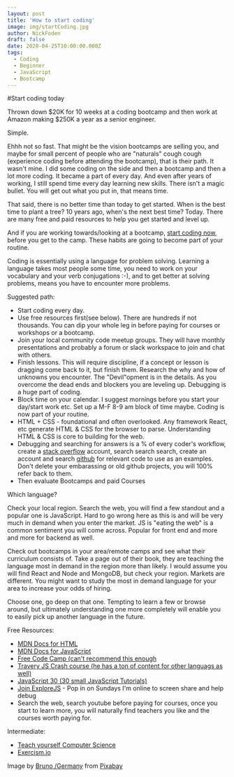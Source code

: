 ```yaml
---
layout: post
title: 'How to start coding'
image: img/startCoding.jpg
author: NickFoden
draft: false
date: 2020-04-25T10:00:00.000Z
tags:
  - Coding
  - Beginner
  - JavaScript
  - Bootcamp
---
```


#Start coding today

Thrown down \$20K for 10 weeks at a coding bootcamp and then work at Amazon making \$250K a year as a senior engineer.

Simple.

Ehhh not so fast. That might be the vision bootcamps are selling you, and maybe for small percent of people who are "naturals" cough cough (experience coding before attending the bootcamp), that is their path. It wasn't mine. I did some coding on the side and then a bootcamp and then a lot more coding. It became a part of every day. And even after years of working, I still spend time every day learning new skills. There isn't a magic bullet. You will get out what you put in, that means time.

That said, there is no better time than today to get started. When is the best time to plant a tree? 10 years ago, when's the next best time? Today. There are many free and paid resources to help you get started and level up.

And if you are working towards/looking at a bootcamp, [start coding now](https://nickfoden.com/bootcamp/), before you get to the camp. These habits are going to become part of your routine.

Coding is essentially using a language for problem solving. Learning a language takes most people some time, you need to work on your vocabulary and your verb conjugations :-), and to get better at solving problems, means you have to encounter more problems.

Suggested path:

- Start coding every day.
- Use free resources first(see below). There are hundreds if not thousands. You can dip your whole leg in before paying for courses or workshops or a bootcamp.
- Join your local community code meetup groups. They will have monthly presentations and probably a forum or slack workspace to join and chat with others.
- Finish lessons. This will require discipline, if a concept or lesson is dragging come back to it, but finish them. Research the why and how of unknowns you encounter. The "Devil"opment is in the details. As you overcome the dead ends and blockers you are leveling up. Debugging is a huge part of coding.
- Block time on your calendar. I suggest mornings before you start your day/start work etc. Set up a M-F 8-9 am block of time maybe. Coding is now part of your routine.
- HTML + CSS - foundational and often overlooked. Any framework React, etc generate HTML & CSS for the browser to parse. Understanding HTML & CSS is core to building for the web.
- Debugging and searching for answers is a % of every coder's workflow, create a [stack overflow](https://stackoverflow.com/) account, search search search, create an account and search [github](https://github.com/) for relevant code to use as an examples. Don't delete your embarassing or old github projects, you will 100% refer back to them.
- Then evaluate Bootcamps and paid Courses

Which language?

Check your local region. Search the web, you will find a few standout and a popular one is JavaScript. Hard to go wrong here as this is and will be very much in demand when you enter the market. JS is "eating the web" is a common sentiment you will come across. Popular for front end and more and more for backend as well.

Check out bootcamps in your area/remote camps and see what their curriculum consists of. Take a page out of their book, they are teaching the language most in demand in the region more than likely. I would assume you will find React and Node and MongoDB, but check your region. Markets are different. You might want to study the most in demand language for your area to increase your odds of hiring.

Choose one, go deep on that one. Tempting to learn a few or browse around, but ultimately understanding one more completely will enable you to easily pick up another language in the future.

Free Resources:

- [MDN Docs for HTML](https://developer.mozilla.org/en-US/docs/Web/HTML)
- [MDN Docs for JavaScript](https://developer.mozilla.org/en-US/docs/Web/JavaScript)
- [Free Code Camp (can't recommend this enough](https://www.freecodecamp.org/)
- [Travery JS Crash course (he has a ton of content for other languags as well)](https://www.youtube.com/watch?v=hdI2bqOjy3c)
- [JavaScript 30 (30 small JavaScript Tutorials)](https://javascript30.com/)
- [Join ExploreJS](https://explorejs.com/#/sundaysessions '(target|_blank)') - Pop in on Sundays I'm online to screen share and help debug
- Search the web, search youtube before paying for courses, once you start to learn more, you will naturally find teachers you like and the courses worth paying for.

Intermediate:

- [Teach yourself Computer Science](https://teachyourselfcs.com/)
- [Exercism.io](https://exercism.io/)

Image by <a href="https://pixabay.com/users/Bru-nO-1161770/?utm_source=link-attribution&amp;utm_medium=referral&amp;utm_campaign=image&amp;utm_content=1593378">Bruno /Germany</a> from <a href="https://pixabay.com/?utm_source=link-attribution&amp;utm_medium=referral&amp;utm_campaign=image&amp;utm_content=1593378">Pixabay</a>
